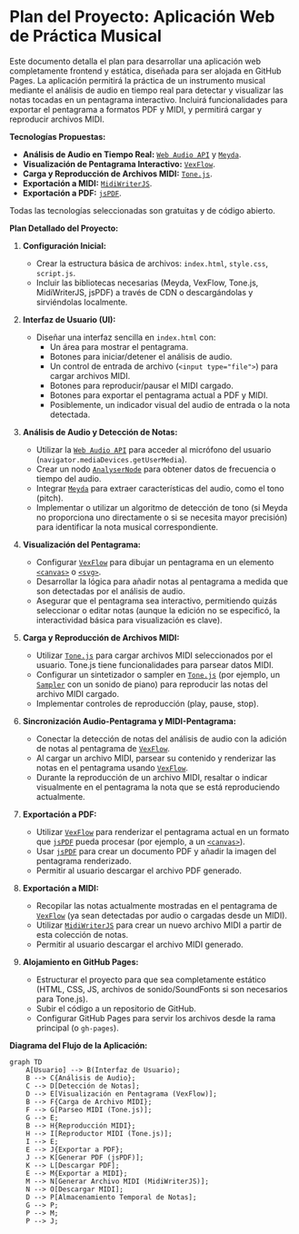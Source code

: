 # Plan del Proyecto: Aplicación Web de Práctica Musical

Este documento detalla el plan para desarrollar una aplicación web completamente frontend y estática, diseñada para ser alojada en GitHub Pages. La aplicación permitirá la práctica de un instrumento musical mediante el análisis de audio en tiempo real para detectar y visualizar las notas tocadas en un pentagrama interactivo. Incluirá funcionalidades para exportar el pentagrama a formatos PDF y MIDI, y permitirá cargar y reproducir archivos MIDI.

**Tecnologías Propuestas:**

*   **Análisis de Audio en Tiempo Real:** [`Web Audio API`](https://developer.mozilla.org/es/docs/Web/API/Web_Audio_API) y [`Meyda`](https://meyda.js.org/).
*   **Visualización de Pentagrama Interactivo:** [`VexFlow`](https://www.vexflow.com/).
*   **Carga y Reproducción de Archivos MIDI:** [`Tone.js`](https://tonejs.github.io/).
*   **Exportación a MIDI:** [`MidiWriterJS`](https://grimmdude.com/MidiWriterJS/).
*   **Exportación a PDF:** [`jsPDF`](https://parall.ax/products/jspdf).

Todas las tecnologías seleccionadas son gratuitas y de código abierto.

**Plan Detallado del Proyecto:**

1.  **Configuración Inicial:**
    *   Crear la estructura básica de archivos: `index.html`, `style.css`, `script.js`.
    *   Incluir las bibliotecas necesarias (Meyda, VexFlow, Tone.js, MidiWriterJS, jsPDF) a través de CDN o descargándolas y sirviéndolas localmente.

2.  **Interfaz de Usuario (UI):**
    *   Diseñar una interfaz sencilla en `index.html` con:
        *   Un área para mostrar el pentagrama.
        *   Botones para iniciar/detener el análisis de audio.
        *   Un control de entrada de archivo (`<input type="file">`) para cargar archivos MIDI.
        *   Botones para reproducir/pausar el MIDI cargado.
        *   Botones para exportar el pentagrama actual a PDF y MIDI.
        *   Posiblemente, un indicador visual del audio de entrada o la nota detectada.

3.  **Análisis de Audio y Detección de Notas:**
    *   Utilizar la [`Web Audio API`](https://developer.mozilla.org/es/docs/Web/API/Web_Audio_API) para acceder al micrófono del usuario (`navigator.mediaDevices.getUserMedia`).
    *   Crear un nodo [`AnalyserNode`](https://developer.mozilla.org/es/docs/Web/API/AnalyserNode) para obtener datos de frecuencia o tiempo del audio.
    *   Integrar [`Meyda`](https://meyda.js.org/) para extraer características del audio, como el tono (pitch).
    *   Implementar o utilizar un algoritmo de detección de tono (si Meyda no proporciona uno directamente o si se necesita mayor precisión) para identificar la nota musical correspondiente.

4.  **Visualización del Pentagrama:**
    *   Configurar [`VexFlow`](https://www.vexflow.com/) para dibujar un pentagrama en un elemento [`<canvas>`](https://developer.mozilla.org/es/docs/Web/API/Canvas_API) o [`<svg>`](https://developer.mozilla.org/es/docs/Web/SVG).
    *   Desarrollar la lógica para añadir notas al pentagrama a medida que son detectadas por el análisis de audio.
    *   Asegurar que el pentagrama sea interactivo, permitiendo quizás seleccionar o editar notas (aunque la edición no se especificó, la interactividad básica para visualización es clave).

5.  **Carga y Reproducción de Archivos MIDI:**
    *   Utilizar [`Tone.js`](https://tonejs.github.io/) para cargar archivos MIDI seleccionados por el usuario. Tone.js tiene funcionalidades para parsear datos MIDI.
    *   Configurar un sintetizador o sampler en [`Tone.js`](https://tonejs.github.io/) (por ejemplo, un [`Sampler`](https://tonejs.github.io/docs/14.7.77/Sampler) con un sonido de piano) para reproducir las notas del archivo MIDI cargado.
    *   Implementar controles de reproducción (play, pause, stop).

6.  **Sincronización Audio-Pentagrama y MIDI-Pentagrama:**
    *   Conectar la detección de notas del análisis de audio con la adición de notas al pentagrama de [`VexFlow`](https://www.vexflow.com/).
    *   Al cargar un archivo MIDI, parsear su contenido y renderizar las notas en el pentagrama usando [`VexFlow`](https://www.vexflow.com/).
    *   Durante la reproducción de un archivo MIDI, resaltar o indicar visualmente en el pentagrama la nota que se está reproduciendo actualmente.

7.  **Exportación a PDF:**
    *   Utilizar [`VexFlow`](https://www.vexflow.com/) para renderizar el pentagrama actual en un formato que [`jsPDF`](https://parall.ax/products/jspdf) pueda procesar (por ejemplo, a un [`<canvas>`](https://developer.mozilla.org/es/docs/Web/API/Canvas_API)).
    *   Usar [`jsPDF`](https://parall.ax/products/jspdf) para crear un documento PDF y añadir la imagen del pentagrama renderizado.
    *   Permitir al usuario descargar el archivo PDF generado.

8.  **Exportación a MIDI:**
    *   Recopilar las notas actualmente mostradas en el pentagrama de [`VexFlow`](https://www.vexflow.com/) (ya sean detectadas por audio o cargadas desde un MIDI).
    *   Utilizar [`MidiWriterJS`](https://grimmdude.com/MidiWriterJS/) para crear un nuevo archivo MIDI a partir de esta colección de notas.
    *   Permitir al usuario descargar el archivo MIDI generado.

9.  **Alojamiento en GitHub Pages:**
    *   Estructurar el proyecto para que sea completamente estático (HTML, CSS, JS, archivos de sonido/SoundFonts si son necesarios para Tone.js).
    *   Subir el código a un repositorio de GitHub.
    *   Configurar GitHub Pages para servir los archivos desde la rama principal (o `gh-pages`).

**Diagrama del Flujo de la Aplicación:**

```mermaid
graph TD
    A[Usuario] --> B(Interfaz de Usuario);
    B --> C{Análisis de Audio};
    C --> D[Detección de Notas];
    D --> E[Visualización en Pentagrama (VexFlow)];
    B --> F{Carga de Archivo MIDI};
    F --> G[Parseo MIDI (Tone.js)];
    G --> E;
    B --> H{Reproducción MIDI};
    H --> I[Reproductor MIDI (Tone.js)];
    I --> E;
    E --> J{Exportar a PDF};
    J --> K[Generar PDF (jsPDF)];
    K --> L[Descargar PDF];
    E --> M{Exportar a MIDI};
    M --> N[Generar Archivo MIDI (MidiWriterJS)];
    N --> O[Descargar MIDI];
    D --> P[Almacenamiento Temporal de Notas];
    G --> P;
    P --> M;
    P --> J;
